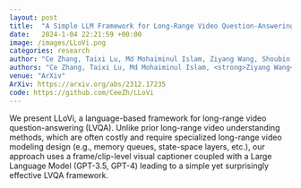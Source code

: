 ```yaml
---
layout: post
title:  "A Simple LLM Framework for Long-Range Video Question-Answering"
date:   2024-1-04 22:21:59 +00:00
image: /images/LLoVi.png
categories: research
author: "Ce Zhang, Taixi Lu, Md Mohaiminul Islam, Ziyang Wang, Shoubin Yu, Mohit Bansal, Gedas Bertasius"
authors: "Ce Zhang, Taixi Lu, Md Mohaiminul Islam, <strong>Ziyang Wang</strong>, Shoubin Yu, Mohit Bansal, Gedas Bertasius"
venue: "ArXiv"
ArXiv: https://arxiv.org/abs/2312.17235
code: https://github.com/CeeZh/LLoVi
---
```

We present LLoVi, a language-based framework for long-range video question-answering (LVQA). Unlike prior long-range video understanding methods, which are often costly and require specialized long-range video modeling design (e.g., memory queues, state-space layers, etc.), our approach uses a frame/clip-level visual captioner coupled with a Large Language Model (GPT-3.5, GPT-4) leading to a simple yet surprisingly effective LVQA framework.
